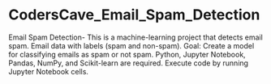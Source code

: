 # CodersCave_Email_Spam_Detection
Email Spam Detection- This is a machine-learning project that detects email spam. Email data with labels (spam and non-spam). Goal: Create a model for classifying emails as spam or not spam. Python, Jupyter Notebook, Pandas, NumPy, and Scikit-learn are required. Execute code by running Jupyter Notebook cells.
